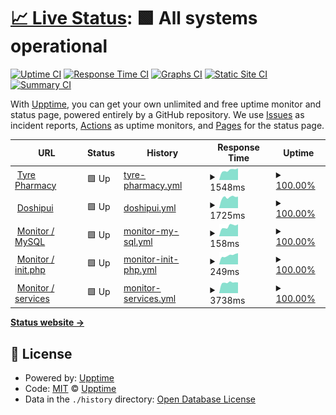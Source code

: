 # [📈 Live Status](https://tyrepharm.github.io/upptime): <!--live status--> **🟩 All systems operational**

[![Uptime CI](https://github.com/koj-co/upptime/workflows/Uptime%20CI/badge.svg)](https://github.com/koj-co/upptime/actions?query=workflow%3A%22Uptime+CI%22)
[![Response Time CI](https://github.com/koj-co/upptime/workflows/Response%20Time%20CI/badge.svg)](https://github.com/koj-co/upptime/actions?query=workflow%3A%22Response+Time+CI%22)
[![Graphs CI](https://github.com/koj-co/upptime/workflows/Graphs%20CI/badge.svg)](https://github.com/koj-co/upptime/actions?query=workflow%3A%22Graphs+CI%22)
[![Static Site CI](https://github.com/koj-co/upptime/workflows/Static%20Site%20CI/badge.svg)](https://github.com/koj-co/upptime/actions?query=workflow%3A%22Static+Site+CI%22)
[![Summary CI](https://github.com/koj-co/upptime/workflows/Summary%20CI/badge.svg)](https://github.com/koj-co/upptime/actions?query=workflow%3A%22Summary+CI%22)

With [Upptime](https://upptime.js.org), you can get your own unlimited and free uptime monitor and status page, powered entirely by a GitHub repository. We use [Issues](https://github.com/upptime/upptime/issues) as incident reports, [Actions](https://github.com/tyrepharm/upptime/actions) as uptime monitors, and [Pages](https://upptime.github.io/upptime) for the status page.

<!--start: status pages-->
<!-- This summary is generated by Upptime (https://github.com/upptime/upptime) -->
<!-- Do not edit this manually, your changes will be overwritten -->
<!-- prettier-ignore -->
| URL | Status | History | Response Time | Uptime |
| --- | ------ | ------- | ------------- | ------ |
| <img alt="" src="https://icons.duckduckgo.com/ip3/tyrepharm.ru.ico" height="13"> [Tyre Pharmacy](https://tyrepharm.ru/) | 🟩 Up | [tyre-pharmacy.yml](https://github.com/tyrepharm/upptime/commits/HEAD/history/tyre-pharmacy.yml) | <details><summary><img alt="Response time graph" src="./graphs/tyre-pharmacy/response-time-week.png" height="20"> 1548ms</summary><br><a href="https://tyrepharm.github.io/upptime/history/tyre-pharmacy"><img alt="Response time 1506" src="https://img.shields.io/endpoint?url=https%3A%2F%2Fraw.githubusercontent.com%2Ftyrepharm%2Fupptime%2FHEAD%2Fapi%2Ftyre-pharmacy%2Fresponse-time.json"></a><br><a href="https://tyrepharm.github.io/upptime/history/tyre-pharmacy"><img alt="24-hour response time 1863" src="https://img.shields.io/endpoint?url=https%3A%2F%2Fraw.githubusercontent.com%2Ftyrepharm%2Fupptime%2FHEAD%2Fapi%2Ftyre-pharmacy%2Fresponse-time-day.json"></a><br><a href="https://tyrepharm.github.io/upptime/history/tyre-pharmacy"><img alt="7-day response time 1548" src="https://img.shields.io/endpoint?url=https%3A%2F%2Fraw.githubusercontent.com%2Ftyrepharm%2Fupptime%2FHEAD%2Fapi%2Ftyre-pharmacy%2Fresponse-time-week.json"></a><br><a href="https://tyrepharm.github.io/upptime/history/tyre-pharmacy"><img alt="30-day response time 1478" src="https://img.shields.io/endpoint?url=https%3A%2F%2Fraw.githubusercontent.com%2Ftyrepharm%2Fupptime%2FHEAD%2Fapi%2Ftyre-pharmacy%2Fresponse-time-month.json"></a><br><a href="https://tyrepharm.github.io/upptime/history/tyre-pharmacy"><img alt="1-year response time 1483" src="https://img.shields.io/endpoint?url=https%3A%2F%2Fraw.githubusercontent.com%2Ftyrepharm%2Fupptime%2FHEAD%2Fapi%2Ftyre-pharmacy%2Fresponse-time-year.json"></a></details> | <details><summary><a href="https://tyrepharm.github.io/upptime/history/tyre-pharmacy">100.00%</a></summary><a href="https://tyrepharm.github.io/upptime/history/tyre-pharmacy"><img alt="All-time uptime 99.44%" src="https://img.shields.io/endpoint?url=https%3A%2F%2Fraw.githubusercontent.com%2Ftyrepharm%2Fupptime%2FHEAD%2Fapi%2Ftyre-pharmacy%2Fuptime.json"></a><br><a href="https://tyrepharm.github.io/upptime/history/tyre-pharmacy"><img alt="24-hour uptime 100.00%" src="https://img.shields.io/endpoint?url=https%3A%2F%2Fraw.githubusercontent.com%2Ftyrepharm%2Fupptime%2FHEAD%2Fapi%2Ftyre-pharmacy%2Fuptime-day.json"></a><br><a href="https://tyrepharm.github.io/upptime/history/tyre-pharmacy"><img alt="7-day uptime 100.00%" src="https://img.shields.io/endpoint?url=https%3A%2F%2Fraw.githubusercontent.com%2Ftyrepharm%2Fupptime%2FHEAD%2Fapi%2Ftyre-pharmacy%2Fuptime-week.json"></a><br><a href="https://tyrepharm.github.io/upptime/history/tyre-pharmacy"><img alt="30-day uptime 100.00%" src="https://img.shields.io/endpoint?url=https%3A%2F%2Fraw.githubusercontent.com%2Ftyrepharm%2Fupptime%2FHEAD%2Fapi%2Ftyre-pharmacy%2Fuptime-month.json"></a><br><a href="https://tyrepharm.github.io/upptime/history/tyre-pharmacy"><img alt="1-year uptime 98.18%" src="https://img.shields.io/endpoint?url=https%3A%2F%2Fraw.githubusercontent.com%2Ftyrepharm%2Fupptime%2FHEAD%2Fapi%2Ftyre-pharmacy%2Fuptime-year.json"></a></details>
| <img alt="" src="https://icons.duckduckgo.com/ip3/xn--d1aidsgy6a.xn--p1ai.ico" height="13"> [Doshipui](https://xn--d1aidsgy6a.xn--p1ai/) | 🟩 Up | [doshipui.yml](https://github.com/tyrepharm/upptime/commits/HEAD/history/doshipui.yml) | <details><summary><img alt="Response time graph" src="./graphs/doshipui/response-time-week.png" height="20"> 1725ms</summary><br><a href="https://tyrepharm.github.io/upptime/history/doshipui"><img alt="Response time 1777" src="https://img.shields.io/endpoint?url=https%3A%2F%2Fraw.githubusercontent.com%2Ftyrepharm%2Fupptime%2FHEAD%2Fapi%2Fdoshipui%2Fresponse-time.json"></a><br><a href="https://tyrepharm.github.io/upptime/history/doshipui"><img alt="24-hour response time 1813" src="https://img.shields.io/endpoint?url=https%3A%2F%2Fraw.githubusercontent.com%2Ftyrepharm%2Fupptime%2FHEAD%2Fapi%2Fdoshipui%2Fresponse-time-day.json"></a><br><a href="https://tyrepharm.github.io/upptime/history/doshipui"><img alt="7-day response time 1725" src="https://img.shields.io/endpoint?url=https%3A%2F%2Fraw.githubusercontent.com%2Ftyrepharm%2Fupptime%2FHEAD%2Fapi%2Fdoshipui%2Fresponse-time-week.json"></a><br><a href="https://tyrepharm.github.io/upptime/history/doshipui"><img alt="30-day response time 1665" src="https://img.shields.io/endpoint?url=https%3A%2F%2Fraw.githubusercontent.com%2Ftyrepharm%2Fupptime%2FHEAD%2Fapi%2Fdoshipui%2Fresponse-time-month.json"></a><br><a href="https://tyrepharm.github.io/upptime/history/doshipui"><img alt="1-year response time 1771" src="https://img.shields.io/endpoint?url=https%3A%2F%2Fraw.githubusercontent.com%2Ftyrepharm%2Fupptime%2FHEAD%2Fapi%2Fdoshipui%2Fresponse-time-year.json"></a></details> | <details><summary><a href="https://tyrepharm.github.io/upptime/history/doshipui">100.00%</a></summary><a href="https://tyrepharm.github.io/upptime/history/doshipui"><img alt="All-time uptime 99.36%" src="https://img.shields.io/endpoint?url=https%3A%2F%2Fraw.githubusercontent.com%2Ftyrepharm%2Fupptime%2FHEAD%2Fapi%2Fdoshipui%2Fuptime.json"></a><br><a href="https://tyrepharm.github.io/upptime/history/doshipui"><img alt="24-hour uptime 100.00%" src="https://img.shields.io/endpoint?url=https%3A%2F%2Fraw.githubusercontent.com%2Ftyrepharm%2Fupptime%2FHEAD%2Fapi%2Fdoshipui%2Fuptime-day.json"></a><br><a href="https://tyrepharm.github.io/upptime/history/doshipui"><img alt="7-day uptime 100.00%" src="https://img.shields.io/endpoint?url=https%3A%2F%2Fraw.githubusercontent.com%2Ftyrepharm%2Fupptime%2FHEAD%2Fapi%2Fdoshipui%2Fuptime-week.json"></a><br><a href="https://tyrepharm.github.io/upptime/history/doshipui"><img alt="30-day uptime 100.00%" src="https://img.shields.io/endpoint?url=https%3A%2F%2Fraw.githubusercontent.com%2Ftyrepharm%2Fupptime%2FHEAD%2Fapi%2Fdoshipui%2Fuptime-month.json"></a><br><a href="https://tyrepharm.github.io/upptime/history/doshipui"><img alt="1-year uptime 98.19%" src="https://img.shields.io/endpoint?url=https%3A%2F%2Fraw.githubusercontent.com%2Ftyrepharm%2Fupptime%2FHEAD%2Fapi%2Fdoshipui%2Fuptime-year.json"></a></details>
| <img alt="" src="https://icons.duckduckgo.com/ip3/tyrepharm.ru.ico" height="13"> [Monitor / MySQL](https://tyrepharm.ru/local/api/Monitor/db) | 🟩 Up | [monitor-my-sql.yml](https://github.com/tyrepharm/upptime/commits/HEAD/history/monitor-my-sql.yml) | <details><summary><img alt="Response time graph" src="./graphs/monitor-my-sql/response-time-week.png" height="20"> 158ms</summary><br><a href="https://tyrepharm.github.io/upptime/history/monitor-my-sql"><img alt="Response time 153" src="https://img.shields.io/endpoint?url=https%3A%2F%2Fraw.githubusercontent.com%2Ftyrepharm%2Fupptime%2FHEAD%2Fapi%2Fmonitor-my-sql%2Fresponse-time.json"></a><br><a href="https://tyrepharm.github.io/upptime/history/monitor-my-sql"><img alt="24-hour response time 189" src="https://img.shields.io/endpoint?url=https%3A%2F%2Fraw.githubusercontent.com%2Ftyrepharm%2Fupptime%2FHEAD%2Fapi%2Fmonitor-my-sql%2Fresponse-time-day.json"></a><br><a href="https://tyrepharm.github.io/upptime/history/monitor-my-sql"><img alt="7-day response time 158" src="https://img.shields.io/endpoint?url=https%3A%2F%2Fraw.githubusercontent.com%2Ftyrepharm%2Fupptime%2FHEAD%2Fapi%2Fmonitor-my-sql%2Fresponse-time-week.json"></a><br><a href="https://tyrepharm.github.io/upptime/history/monitor-my-sql"><img alt="30-day response time 148" src="https://img.shields.io/endpoint?url=https%3A%2F%2Fraw.githubusercontent.com%2Ftyrepharm%2Fupptime%2FHEAD%2Fapi%2Fmonitor-my-sql%2Fresponse-time-month.json"></a><br><a href="https://tyrepharm.github.io/upptime/history/monitor-my-sql"><img alt="1-year response time 152" src="https://img.shields.io/endpoint?url=https%3A%2F%2Fraw.githubusercontent.com%2Ftyrepharm%2Fupptime%2FHEAD%2Fapi%2Fmonitor-my-sql%2Fresponse-time-year.json"></a></details> | <details><summary><a href="https://tyrepharm.github.io/upptime/history/monitor-my-sql">100.00%</a></summary><a href="https://tyrepharm.github.io/upptime/history/monitor-my-sql"><img alt="All-time uptime 99.47%" src="https://img.shields.io/endpoint?url=https%3A%2F%2Fraw.githubusercontent.com%2Ftyrepharm%2Fupptime%2FHEAD%2Fapi%2Fmonitor-my-sql%2Fuptime.json"></a><br><a href="https://tyrepharm.github.io/upptime/history/monitor-my-sql"><img alt="24-hour uptime 100.00%" src="https://img.shields.io/endpoint?url=https%3A%2F%2Fraw.githubusercontent.com%2Ftyrepharm%2Fupptime%2FHEAD%2Fapi%2Fmonitor-my-sql%2Fuptime-day.json"></a><br><a href="https://tyrepharm.github.io/upptime/history/monitor-my-sql"><img alt="7-day uptime 100.00%" src="https://img.shields.io/endpoint?url=https%3A%2F%2Fraw.githubusercontent.com%2Ftyrepharm%2Fupptime%2FHEAD%2Fapi%2Fmonitor-my-sql%2Fuptime-week.json"></a><br><a href="https://tyrepharm.github.io/upptime/history/monitor-my-sql"><img alt="30-day uptime 100.00%" src="https://img.shields.io/endpoint?url=https%3A%2F%2Fraw.githubusercontent.com%2Ftyrepharm%2Fupptime%2FHEAD%2Fapi%2Fmonitor-my-sql%2Fuptime-month.json"></a><br><a href="https://tyrepharm.github.io/upptime/history/monitor-my-sql"><img alt="1-year uptime 98.25%" src="https://img.shields.io/endpoint?url=https%3A%2F%2Fraw.githubusercontent.com%2Ftyrepharm%2Fupptime%2FHEAD%2Fapi%2Fmonitor-my-sql%2Fuptime-year.json"></a></details>
| <img alt="" src="https://icons.duckduckgo.com/ip3/tyrepharm.ru.ico" height="13"> [Monitor / init.php](https://tyrepharm.ru/local/api/Monitor/init) | 🟩 Up | [monitor-init-php.yml](https://github.com/tyrepharm/upptime/commits/HEAD/history/monitor-init-php.yml) | <details><summary><img alt="Response time graph" src="./graphs/monitor-init-php/response-time-week.png" height="20"> 249ms</summary><br><a href="https://tyrepharm.github.io/upptime/history/monitor-init-php"><img alt="Response time 249" src="https://img.shields.io/endpoint?url=https%3A%2F%2Fraw.githubusercontent.com%2Ftyrepharm%2Fupptime%2FHEAD%2Fapi%2Fmonitor-init-php%2Fresponse-time.json"></a><br><a href="https://tyrepharm.github.io/upptime/history/monitor-init-php"><img alt="24-hour response time 310" src="https://img.shields.io/endpoint?url=https%3A%2F%2Fraw.githubusercontent.com%2Ftyrepharm%2Fupptime%2FHEAD%2Fapi%2Fmonitor-init-php%2Fresponse-time-day.json"></a><br><a href="https://tyrepharm.github.io/upptime/history/monitor-init-php"><img alt="7-day response time 249" src="https://img.shields.io/endpoint?url=https%3A%2F%2Fraw.githubusercontent.com%2Ftyrepharm%2Fupptime%2FHEAD%2Fapi%2Fmonitor-init-php%2Fresponse-time-week.json"></a><br><a href="https://tyrepharm.github.io/upptime/history/monitor-init-php"><img alt="30-day response time 233" src="https://img.shields.io/endpoint?url=https%3A%2F%2Fraw.githubusercontent.com%2Ftyrepharm%2Fupptime%2FHEAD%2Fapi%2Fmonitor-init-php%2Fresponse-time-month.json"></a><br><a href="https://tyrepharm.github.io/upptime/history/monitor-init-php"><img alt="1-year response time 242" src="https://img.shields.io/endpoint?url=https%3A%2F%2Fraw.githubusercontent.com%2Ftyrepharm%2Fupptime%2FHEAD%2Fapi%2Fmonitor-init-php%2Fresponse-time-year.json"></a></details> | <details><summary><a href="https://tyrepharm.github.io/upptime/history/monitor-init-php">100.00%</a></summary><a href="https://tyrepharm.github.io/upptime/history/monitor-init-php"><img alt="All-time uptime 99.48%" src="https://img.shields.io/endpoint?url=https%3A%2F%2Fraw.githubusercontent.com%2Ftyrepharm%2Fupptime%2FHEAD%2Fapi%2Fmonitor-init-php%2Fuptime.json"></a><br><a href="https://tyrepharm.github.io/upptime/history/monitor-init-php"><img alt="24-hour uptime 100.00%" src="https://img.shields.io/endpoint?url=https%3A%2F%2Fraw.githubusercontent.com%2Ftyrepharm%2Fupptime%2FHEAD%2Fapi%2Fmonitor-init-php%2Fuptime-day.json"></a><br><a href="https://tyrepharm.github.io/upptime/history/monitor-init-php"><img alt="7-day uptime 100.00%" src="https://img.shields.io/endpoint?url=https%3A%2F%2Fraw.githubusercontent.com%2Ftyrepharm%2Fupptime%2FHEAD%2Fapi%2Fmonitor-init-php%2Fuptime-week.json"></a><br><a href="https://tyrepharm.github.io/upptime/history/monitor-init-php"><img alt="30-day uptime 100.00%" src="https://img.shields.io/endpoint?url=https%3A%2F%2Fraw.githubusercontent.com%2Ftyrepharm%2Fupptime%2FHEAD%2Fapi%2Fmonitor-init-php%2Fuptime-month.json"></a><br><a href="https://tyrepharm.github.io/upptime/history/monitor-init-php"><img alt="1-year uptime 98.26%" src="https://img.shields.io/endpoint?url=https%3A%2F%2Fraw.githubusercontent.com%2Ftyrepharm%2Fupptime%2FHEAD%2Fapi%2Fmonitor-init-php%2Fuptime-year.json"></a></details>
| <img alt="" src="https://icons.duckduckgo.com/ip3/tyrepharm.ru.ico" height="13"> [Monitor / services](https://tyrepharm.ru/local/api/Monitor/services) | 🟩 Up | [monitor-services.yml](https://github.com/tyrepharm/upptime/commits/HEAD/history/monitor-services.yml) | <details><summary><img alt="Response time graph" src="./graphs/monitor-services/response-time-week.png" height="20"> 3738ms</summary><br><a href="https://tyrepharm.github.io/upptime/history/monitor-services"><img alt="Response time 3644" src="https://img.shields.io/endpoint?url=https%3A%2F%2Fraw.githubusercontent.com%2Ftyrepharm%2Fupptime%2FHEAD%2Fapi%2Fmonitor-services%2Fresponse-time.json"></a><br><a href="https://tyrepharm.github.io/upptime/history/monitor-services"><img alt="24-hour response time 3772" src="https://img.shields.io/endpoint?url=https%3A%2F%2Fraw.githubusercontent.com%2Ftyrepharm%2Fupptime%2FHEAD%2Fapi%2Fmonitor-services%2Fresponse-time-day.json"></a><br><a href="https://tyrepharm.github.io/upptime/history/monitor-services"><img alt="7-day response time 3738" src="https://img.shields.io/endpoint?url=https%3A%2F%2Fraw.githubusercontent.com%2Ftyrepharm%2Fupptime%2FHEAD%2Fapi%2Fmonitor-services%2Fresponse-time-week.json"></a><br><a href="https://tyrepharm.github.io/upptime/history/monitor-services"><img alt="30-day response time 3851" src="https://img.shields.io/endpoint?url=https%3A%2F%2Fraw.githubusercontent.com%2Ftyrepharm%2Fupptime%2FHEAD%2Fapi%2Fmonitor-services%2Fresponse-time-month.json"></a><br><a href="https://tyrepharm.github.io/upptime/history/monitor-services"><img alt="1-year response time 3456" src="https://img.shields.io/endpoint?url=https%3A%2F%2Fraw.githubusercontent.com%2Ftyrepharm%2Fupptime%2FHEAD%2Fapi%2Fmonitor-services%2Fresponse-time-year.json"></a></details> | <details><summary><a href="https://tyrepharm.github.io/upptime/history/monitor-services">100.00%</a></summary><a href="https://tyrepharm.github.io/upptime/history/monitor-services"><img alt="All-time uptime 99.49%" src="https://img.shields.io/endpoint?url=https%3A%2F%2Fraw.githubusercontent.com%2Ftyrepharm%2Fupptime%2FHEAD%2Fapi%2Fmonitor-services%2Fuptime.json"></a><br><a href="https://tyrepharm.github.io/upptime/history/monitor-services"><img alt="24-hour uptime 100.00%" src="https://img.shields.io/endpoint?url=https%3A%2F%2Fraw.githubusercontent.com%2Ftyrepharm%2Fupptime%2FHEAD%2Fapi%2Fmonitor-services%2Fuptime-day.json"></a><br><a href="https://tyrepharm.github.io/upptime/history/monitor-services"><img alt="7-day uptime 100.00%" src="https://img.shields.io/endpoint?url=https%3A%2F%2Fraw.githubusercontent.com%2Ftyrepharm%2Fupptime%2FHEAD%2Fapi%2Fmonitor-services%2Fuptime-week.json"></a><br><a href="https://tyrepharm.github.io/upptime/history/monitor-services"><img alt="30-day uptime 100.00%" src="https://img.shields.io/endpoint?url=https%3A%2F%2Fraw.githubusercontent.com%2Ftyrepharm%2Fupptime%2FHEAD%2Fapi%2Fmonitor-services%2Fuptime-month.json"></a><br><a href="https://tyrepharm.github.io/upptime/history/monitor-services"><img alt="1-year uptime 98.28%" src="https://img.shields.io/endpoint?url=https%3A%2F%2Fraw.githubusercontent.com%2Ftyrepharm%2Fupptime%2FHEAD%2Fapi%2Fmonitor-services%2Fuptime-year.json"></a></details>

<!--end: status pages-->

[**Status website →**](https://tyrepharm.github.io/upptime)

## 📄 License

- Powered by: [Upptime](https://github.com/upptime/upptime)
- Code: [MIT](./LICENSE) © [Upptime](https://upptime.js.org)
- Data in the `./history` directory: [Open Database License](https://opendatacommons.org/licenses/odbl/1-0/)
